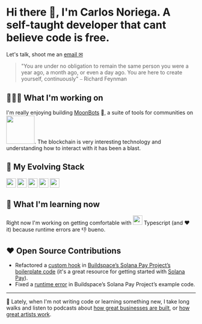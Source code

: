 # Hi there 👋, I'm Carlos Noriega. A self-taught developer that cant believe code is free.
Let's talk, shoot me an [email ✉](mailto:carlos.noriega@hey.com) 

> "You are under no obligation to remain the same person you were a year ago, a month ago, or even a day ago. You are here to create yourself, continuously"
>  ⎯ Richard Feynman
> 
## 👷🏽‍♂️ What I'm working on
I'm really enjoying building [MoonBots](https://moonbots.co) 🚀, a suite of tools for communities on [<img src="https://solana.com/_next/static/media/solanaLogo.74d35f7a.svg" width="75px"/>](https://solana.com/). The blockchain is very interesting technology and understanding how to interact with it has been a blast. 

## 🧰 My Evolving Stack
<img src="https://cdn.svgporn.com/logos/javascript.svg" height="25px"/>&nbsp;<img src="https://cdn.svgporn.com/logos/react.svg" height="25px"/>&nbsp;<img src="https://cdn.svgporn.com/logos/nodejs.svg" height="25px"/>&nbsp;<img src="https://upload.wikimedia.org/wikipedia/commons/6/64/Expressjs.png" height="25px"/>&nbsp;<img src="https://cdn.svgporn.com/logos/mongodb.svg" height="25px"/>  


## 📓 What I'm learning now
Right now I'm working on getting comfortable with <img src="https://cdn.svgporn.com/logos/typescript-icon.svg" height="25px"/> Typescript (and ❤️ it) because runtime errors are 👎 bueno. 

## ❤️ Open Source Contributions
- Refactored a [custom hook](https://github.com/buildspace/solana-pay-starter/pull/4) in [Buildspace’s Solana Pay Project’s boilerplate code](https://github.com/buildspace/solana-pay-starter) (it's a great resource for getting started with [Solana Pay](https://github.com/solana-labs/solana-pay)).
- Fixed a [runtime error](https://github.com/buildspace/buildspace-projects/pull/1096) in Buildspace’s Solana Pay Project’s example code.

---

🌁 Lately, when I'm not writing code or learning something new, I take long walks and listen to podcasts about [how great businesses are built](https://artofproductpodcast.com/), or [how great artists work](https://open.spotify.com/episode/1ouCALWL15Hxbgk9f8yqhY). 

